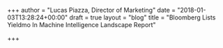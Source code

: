 +++
author = "Lucas Piazza, Director of Marketing"
date = "2018-01-03T13:28:24+00:00"
draft = true
layout = "blog"
title = "Bloomberg Lists Yieldmo In Machine Intelligence Landscape Report"

+++
